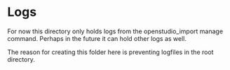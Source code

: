 # Logs

For now this directory only holds logs from the openstudio_import manage command. Perhaps in the future it can hold other logs as well. 

The reason for creating this folder here is preventing logfiles in the root directory.
